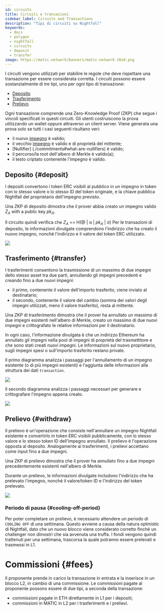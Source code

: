 ```yaml
---
id: circuits
title: Circuiti e transazioni
sidebar_label: Circuits and Transactions
description: "Tipi di circuiti su Nightfall"
keywords:
  - docs
  - polygon
  - nightfall
  - circuits
  - deposit
  - transfer
image: https://matic.network/banners/matic-network-16x9.png
---
```


I circuiti vengono utilizzati per stabilire le regole che deve rispettare una transazione per essere considerata corretta. I circuiti possono essere sostanzialmente di tre tipi, uno per ogni tipo di transazione:

- [Deposito](#deposit)
- [Trasferimento](#transfer)
- [Prelievo](#withdraw)

Ogni transazione comprende una Zero-Knowledge Proof (ZKP) che segue i vincoli specificati in questi circuiti. Gli utenti costruiscono la prova utilizzando un wallet
oppure attraverso un client server.
Viene generata una prova solo se tutti i casi seguenti risultano veri:

- il nuovo [impegno](./commitments#what-are-commitments) è valido;
- il vecchio [impegno](./commitments#what-are-commitments) è valido e di proprietà del mittente;
- [Nullifier] (./commitments#what-are-nullifiers) è valido;
- il percorso/la root dell'albero di Merkle è valido(a);
- il testo criptato contenente l'impegno è valido.


## Deposito {#deposit}
I depositi convertono i token ERC visibili al pubblico in un impegno in token con lo stesso valore o lo stesso ID del token originale,
e la chiave pubblica Nightfall del proprietario dell'impegno previsto.

Una ZKP di deposito dimostra che il prover abbia creato un impegno valido $Z_A$ with a public key $pk_A$.

Il circuito quindi verifica che $Z_A$ == H(@ | ɑ | $pk_A$ | σ)
Per le transazioni di deposito, le informazioni divulgate comprendono l'indirizzo che ha creato il nuovo impegno, nonché l'indirizzo e il valore del token ERC utilizzato.

![](../imgs/deposit.png)

## Trasferimento {#transfer}
I trasferimenti consentono la trasmissione di un massimo di due impegni dello stesso asset tra due parti, annullando gli impegni precedenti e creando fino a due nuovi impegni:
- il primo, contenente il valore dell'importo trasferito, viene inviato al destinatario;
- il secondo, contenente il valore del cambio (somma dei valori degli impegni utilizzati, meno il valore trasferito), resta al mittente.

Una ZKP di trasferimento dimostra che il prover ha annullato un massimo di due impegni esistenti nell'albero di Merkle, creato un massimo di due nuovi impegni e crittografato le relative informazioni per il destinatario.

In ogni caso, l'informazione divulgata è che un indirizzo Ethereum ha annullato gli impegni
nella pool di impegni di proprietà del trasmettitore e che sono stati creati nuovi impegni.
Le informazioni sul nuovo proprietario, sugli impegni spesi o sull'importo trasferito restano private.

Il primo diagramma analizza i passaggi per l'annullamento di un impegno esistente (o di più impegni esistenti) e l'aggiunta delle informazioni alla struttura dei dati `transaction`.

![](../imgs/transfer_a.png)

Il secondo diagramma analizza i passaggi necessari per generare e crittografare l'impegno appena creato.

![](../imgs/transfer_b.png)

## Prelievo {#withdraw}
Il prelievo è un'operazione che consiste nell'annullare un impegno Nightfall esistente e convertirlo in token ERC visibili pubblicamente, con lo stesso valore e lo stesso token ID dell'impegno annullato. Il prelievo è l'operazione opposta al deposito. Analogamente ai trasferimenti, i prelievi accettano come input fino a due impegni.

Una ZKP di prelievo dimostra che il prover ha annullato fino a due impegni precedentemente esistenti nell'albero di Merkle.

Durante un prelievo, le informazioni divulgate includono l'indirizzo che ha prelevato l'impegno, nonché il valore/token ID e l'indirizzo del token prelevato.

![](../imgs/withdraw.png)

### Periodo di pausa {#cooling-off-period}

Per poter completare un prelievo, è necessario attendere un periodo di `COOLING OFF` di una settimana. Questo avviene a causa della natura optmistic di Nightfall, dato che un nuovo blocco viene considerato corretto finché un challenger non dimostri che sia avvenuta una truffa. I fondi vengono quindi trattenuti per una settimana, trascorsa la quale potranno essere prelevati e trasmessi in L1.

# Commissioni {#fees}

Il proponente prende in carico la transazione in entrata e la inserisce in un blocco L2, in cambio di una commissione. Le commissioni pagate al proponente possono essere di due tipi, a seconda della transazione:
- commissioni pagate in ETH direttamente in L1 per i depositi;
- commissioni in MATIC in L2 per i trasferimenti e i prelievi.
